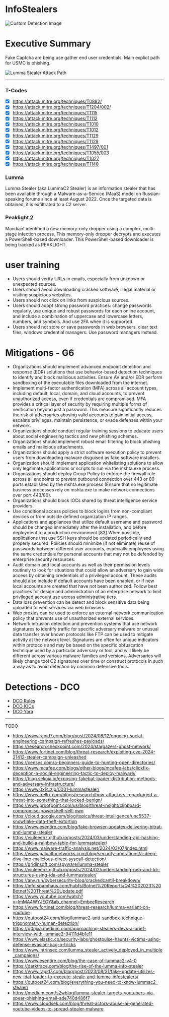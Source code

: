 # InfoStealers

![Custom Detection Image](https://github.com/Infinit3i/Custom-Detections/raw/579a4a5d0281b99bcd3311679cabb2aa1d109e6a/Images/f8df6cf748cc3cf7c05ab18e798b3e91.jpg)

# Executive Summary
Fake Captcha are being use gather end user credentials. Main expliot path for USMC is phishing.

![Lumma Stealer Attack Path](https://github.com/Infinit3i/8DCO-IDM-Detections/blob/e2438a6937ef1919b619f641e1482cea7238dc50/InfoStealers/Pictures/Lumma_stealer_attack_path.png)

-----



### T-Codes
- [x] https://attack.mitre.org/techniques/T0882/
- [x] https://attack.mitre.org/techniques/T1204/002/
- [x] https://attack.mitre.org/techniques/T1115
- [x] https://attack.mitre.org/techniques/T1112
- [x] https://attack.mitre.org/techniques/T1010
- [x] https://attack.mitre.org/techniques/T1012
- [x] https://attack.mitre.org/techniques/T1129
- [x] https://attack.mitre.org/techniques/T1129
- [x] https://attack.mitre.org/techniques/T1497/001
- [x] https://attack.mitre.org/techniques/T1055/003
- [x] https://attack.mitre.org/techniques/T1027
- [x] https://attack.mitre.org/techniques/T1140

### Lumma

Lumma Stealer (aka LummaC2 Stealer) is an information stealer that has been available through a Malware-as-a-Service (MaaS) model on Russian-speaking forums since at least August 2022. Once the targeted data is obtained, it is exfiltrated to a C2 server.

### Peaklight [2]

Mandiant identified a new memory-only dropper using a complex, multi-stage infection process. This memory-only dropper decrypts and executes a PowerShell-based downloader. This PowerShell-based downloader is being tracked as PEAKLIGHT.


# user training
- Users should verify URLs in emails, especially from unknown or unexpected sources.
- Users should avoid downloading cracked software, illegal material or visiting suspicious websites.
- Users should not click on links from suspicious sources.
- Users should adopt strong password practices: change passwords regularly, use unique and robust passwords for each online account, and include a combination of uppercase and lowercase letters, numbers, and symbols. And use 2FA when it is supported.
- Users should not store or save passwords in web browsers, clear text files, windows credential managers. Use password managers instead.

# Mitigations - G6
- Organizations should implement advanced endpoint detection and response (EDR) solutions that use behavior-based detection techniques to identify and block malicious activities. Ensure AV and/or EDR perform sandboxing of the executable files downloaded from the internet.
- Implement multi-factor authentication (MFA) across all account types, including default, local, domain, and cloud accounts, to prevent unauthorized access, even if credentials are compromised. MFA provides a critical layer of security by requiring multiple forms of verification beyond just a password. This measure significantly reduces the risk of adversaries abusing valid accounts to gain initial access, escalate privileges, maintain persistence, or evade defenses within your network.
- Organizations should conduct regular training sessions to educate users about social engineering tactics and new phishing schemes.
- Organizations should implement robust email filtering to block phishing emails and malicious attachments.
- Organizations should apply a strict software execution policy to prevent users from downloading malware disguised as fake software installers.
- Organization should implement application whitelisting solutions to allow only legitimate applications or scripts to run via the mshta.exe process.
- Organizations should deploy Group Policy to enforce the firewall rule across all endpoints to prevent outbound connection over 443 or 80 ports established by the mshta.exe process (Ensure that no legitimate business processes rely on mshta.exe to make network connections over port 443/80).
- Organizations should block IOCs shared by threat intelligence service providers.
- Use conditional access policies to block logins from non-compliant devices or from outside defined organization IP ranges.
- Applications and appliances that utilize default username and password should be changed immediately after the installation, and before deployment to a production environment.[83] When possible, applications that use SSH keys should be updated periodically and properly secured. Policies should minimize (if not eliminate) reuse of passwords between different user accounts, especially employees using the same credentials for personal accounts that may not be defended by enterprise security resources.
- Audit domain and local accounts as well as their permission levels routinely to look for situations that could allow an adversary to gain wide access by obtaining credentials of a privileged account. These audits should also include if default accounts have been enabled, or if new local accounts are created that have not been authorized. Follow best practices for design and administration of an enterprise network to limit privileged account use across administrative tiers.
- Data loss prevention can be detect and block sensitive data being uploaded to web services via web browsers.
- Web proxies can be used to enforce an external network communication policy that prevents use of unauthorized external services.
- Network intrusion detection and prevention systems that use network signatures to identify traffic for specific adversary malware or unusual data transfer over known protocols like FTP can be used to mitigate activity at the network level. Signatures are often for unique indicators within protocols and may be based on the specific obfuscation technique used by a particular adversary or tool, and will likely be different across various malware families and versions. Adversaries will likely change tool C2 signatures over time or construct protocols in such a way as to avoid detection by common defensive tools.


# Detections - DCO

- [DCO Rules](https://github.com/Infinit3i/8DCO-IDM-Detections/blob/6681c47a600d7ff34db7e964836de473c7ecc76a/InfoStealers/rules.md)
- [DCO IOCs](https://github.com/Infinit3i/8DCO-IDM-Detections/blob/6681c47a600d7ff34db7e964836de473c7ecc76a/InfoStealers/ioc.md)
- [DCO Yara](https://github.com/Infinit3i/8DCO-IDM-Detections/blob/6681c47a600d7ff34db7e964836de473c7ecc76a/InfoStealers/yara.md)



---




[2]: https://cloud.google.com/blog/topics/threat-intelligence/peaklight-decoding-stealthy-memory-only-malware/


TODO
- https://www.rapid7.com/blog/post/2024/08/12/ongoing-social-engineering-campaign-refreshes-payloads/
- https://research.checkpoint.com/2024/stargazers-ghost-network/
- https://www.fortinet.com/blog/threat-research/exploiting-cve-2024-21412-stealer-campaign-unleashed
- https://censys.com/a-beginners-guide-to-hunting-open-directories/
- https://www.mcafee.com/blogs/other-blogs/mcafee-labs/clickfix-deception-a-social-engineering-tactic-to-deploy-malware/
- https://blog.sekoia.io/exposing-fakebat-loader-distribution-methods-and-adversary-infrastructure/
- https://www.0x1c.zip/0001-lummastealer/
- https://www.trellix.com/blogs/research/how-attackers-repackaged-a-threat-into-something-that-looked-benign/
- https://www.proofpoint.com/us/blog/threat-insight/clipboard-compromise-powershell-self-pwn
- https://cloud.google.com/blog/topics/threat-intelligence/unc5537-snowflake-data-theft-extortion
- https://www.esentire.com/blog/fake-browser-updates-delivering-bitrat-and-lumma-stealer
- https://viuleeenz.github.io/posts/2024/03/understanding-api-hashing-and-build-a-rainbow-table-for-lummastealer/
- https://www.malware-traffic-analysis.net/2024/03/07/index.html
- https://www.paloaltonetworks.com/blog/security-operations/a-deep-dive-into-malicious-direct-syscall-detection/
- https://gridinsoft.com/spyware/lumma-stealer
- https://viuleeenz.github.io/posts/2024/02/understanding-peb-and-ldr-structures-using-ida-and-lummastealer/
- https://any.run/cybersecurity-blog/crackedcantil-breakdown/
- https://info.spamhaus.com/hubfs/Botnet%20Reports/Q4%202023%20Botnet%20Threat%20Update.pdf
- https://www.youtube.com/watch?v=lmMA4WYJEOY&ab_channel=EmbeeResearch
- https://www.fortinet.com/blog/threat-research/lumma-variant-on-youtube
- https://outpost24.com/blog/lummac2-anti-sandbox-technique-trigonometry-human-detection/
- https://g0njxa.medium.com/approaching-stealers-devs-a-brief-interview-with-lummac2-94111d4b1e11
- https://www.elastic.co/security-labs/ghostpulse-haunts-victims-using-defense-evasion-bag-o-tricks
- https://www.intrinsec.com/lumma_stealer_actively_deployed_in_multiple_campaigns/
- https://www.esentire.com/blog/the-case-of-lummac2-v4-0
- https://darktrace.com/blog/the-rise-of-the-lumma-info-stealer
- https://www.rapid7.com/blog/post/2023/08/31/fake-update-utilizes-new-idat-loader-to-execute-stealc-and-lumma-infostealers/
- https://outpost24.com/blog/everything-you-need-to-know-lummac2-stealer/
- https://medium.com/s2wblog/lumma-stealer-targets-youtubers-via-spear-phishing-email-ade740d486f7
- https://www.cloudsek.com/blog/threat-actors-abuse-ai-generated-youtube-videos-to-spread-stealer-malware
